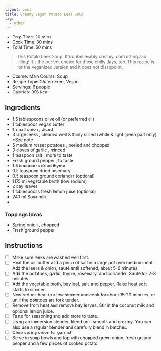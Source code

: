```yaml
---  
layout: post
title: Creamy Vegan Potato Leek Soup
tag:
  - other
---
```


- Prep Time: 20 mins
- Cook Time: 30 mins
- Total Time: 50 mins
 
> This Potato Leek Soup. It's unbelievably creamy, comforting and filling! It's the perfect choice for those chilly days, too. This recipe is for the veganized version and it does not disappoint.

- Course: Main Course, Soup
- Recipe Type: Gluten-Free, Vegan
- Servings: 6 people
- Calories: 356 kcal

## Ingredients
- 1.5 tablespoons olive oil (or preferred oil)
- 1 tablespoon vegan butter
- 1 small onion , diced
- 3 large leeks , cleaned well & thinly sliced (white & light green part only) *See note
- 5 medium russet potatoes , peeled and chopped
- 3 cloves of garlic , minced
- 1 teaspoon salt , more to taste
- Fresh ground pepper , to taste
- 1.5 teaspoons dried thyme
- 0.5 teaspoon dried rosemary
- 0.5 teaspoon ground coriander (optional)
- 1175 ml vegetable broth (low sodium)
- 2 bay leaves
- 1 tablespoons fresh lemon juice (optional)
- 240 ml Soya milk
- 
### Toppings Ideas
- Spring onion , chopped
- Fresh ground pepper

## Instructions
- [ ] Make sure leeks are washed well first.
- [ ] Heat the oil, butter and a pinch of salt in a large pot over medium heat. Add the leeks & onion, sauté until softened, about 5-6 minutes.
- [ ] Add the potatoes, garlic, thyme, rosemary, and coriander. Sauté for 2-3 minutes. 
- [ ] Add the vegetable broth, bay leaf, salt, and pepper. Raise heat so it starts to simmer. 
- [ ] Now reduce heat to a low simmer and cook for about 15-20 minutes, or until the potatoes are fork tender. 
- [ ] Remove from heat and remove bay leaves. Stir in the coconut milk and optional lemon juice. 
- [ ] Taste for seasoning and add more to taste. 
- [ ] Using an immersion blender, blend until smooth and creamy. You can also use a regular blender and carefully blend in batches.
- [ ] Chop spring onion for garnish
- [ ] Serve in soup bowls and top with chopped green onion, fresh ground pepper and a few pieces of cooked potato.